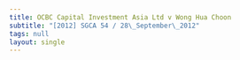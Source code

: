 ```yaml
---
title: OCBC Capital Investment Asia Ltd v Wong Hua Choon
subtitle: "[2012] SGCA 54 / 28\_September\_2012"
tags: null
layout: single
---
```


